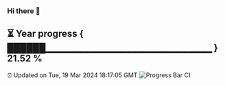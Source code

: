 ### Hi there 👋
⏳ Year progress { ██████▁▁▁▁▁▁▁▁▁▁▁▁▁▁▁▁▁▁▁▁▁▁▁▁ } 21.52 %
---
⏰ Updated on Tue, 19 Mar 2024 18:17:05 GMT
![Progress Bar CI](https://github.com/liununu/liununu/workflows/Progress%20Bar%20CI/badge.svg)

